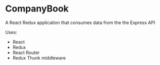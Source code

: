 # CompanyBook

A React Redux application that consumes data from the the Express API

Uses:
* React
* Redux
* React Router
* Redux Thunk middleware



